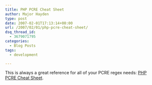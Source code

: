 ```yaml
---
title: PHP PCRE Cheat Sheet
author: Major Hayden
type: post
date: 2007-02-01T17:13:14+00:00
url: /2007/02/01/php-pcre-cheat-sheet/
dsq_thread_id:
  - 3679071795
categories:
  - Blog Posts
tags:
  - development

---
```

This is always a great reference for all of your PCRE regex needs: [PHP PCRE Cheat Sheet][1].

 [1]: http://cdn.cloudfiles.mosso.com/c8031/PHP_PCRE_Cheat_Sheet.pdf